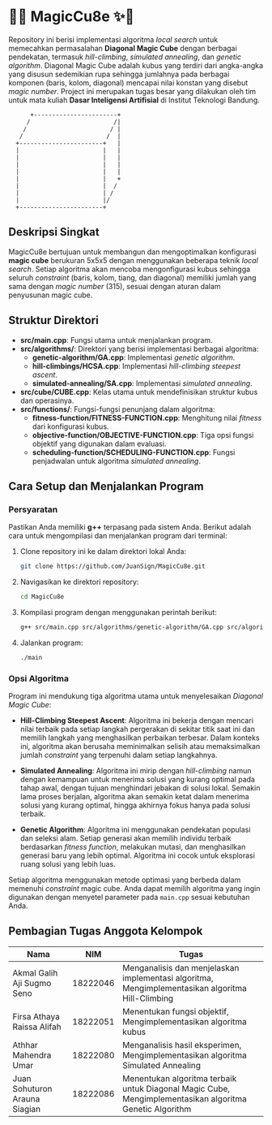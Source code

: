 # 🌈✨ MagicCu8e ✨🎲

Repository ini berisi implementasi algoritma *local search* untuk memecahkan permasalahan **Diagonal Magic Cube** dengan berbagai pendekatan, termasuk *hill-climbing*, *simulated annealing*, dan *genetic algorithm*. Diagonal Magic Cube adalah kubus yang terdiri dari angka-angka yang disusun sedemikian rupa sehingga jumlahnya pada berbagai komponen (baris, kolom, diagonal) mencapai nilai konstan yang disebut *magic number*. Project ini merupakan tugas besar yang dilakukan oleh tim untuk mata kuliah **Dasar Inteligensi Artifisial** di Institut Teknologi Bandung.


          +-----------------------+
         /                       /|
        /                       / |
       /                       /  |
      +-----------------------+   |
      |                       |   |
      |                       |   |
      |                       |   |
      |                       |   |
      |                       |   +
      |                       |  /
      |                       | /
      |                       |/
      +-----------------------+


## Deskripsi Singkat

MagicCu8e bertujuan untuk membangun dan mengoptimalkan konfigurasi **magic cube** berukuran 5x5x5 dengan menggunakan beberapa teknik *local search*. Setiap algoritma akan mencoba mengonfigurasi kubus sehingga seluruh *constraint* (baris, kolom, tiang, dan diagonal) memiliki jumlah yang sama dengan *magic number* (315), sesuai dengan aturan dalam penyusunan magic cube.

## Struktur Direktori

- **src/main.cpp**: Fungsi utama untuk menjalankan program.
- **src/algorithms/**: Direktori yang berisi implementasi berbagai algoritma:
  - **genetic-algorithm/GA.cpp**: Implementasi *genetic algorithm*.
  - **hill-climbings/HCSA.cpp**: Implementasi *hill-climbing steepest ascent*.
  - **simulated-annealing/SA.cpp**: Implementasi *simulated annealing*.
- **src/cube/CUBE.cpp**: Kelas utama untuk mendefinisikan struktur kubus dan operasinya.
- **src/functions/**: Fungsi-fungsi penunjang dalam algoritma:
  - **fitness-function/FITNESS-FUNCTION.cpp**: Menghitung nilai *fitness* dari konfigurasi kubus.
  - **objective-function/OBJECTIVE-FUNCTION.cpp**: Tiga opsi fungsi objektif yang digunakan dalam evaluasi.
  - **scheduling-function/SCHEDULING-FUNCTION.cpp**: Fungsi penjadwalan untuk algoritma *simulated annealing*.

## Cara Setup dan Menjalankan Program

### Persyaratan
Pastikan Anda memiliki **g++** terpasang pada sistem Anda. Berikut adalah cara untuk mengompilasi dan menjalankan program dari terminal:

1. Clone repository ini ke dalam direktori lokal Anda:
   ```bash
   git clone https://github.com/JuanSign/MagicCu8e.git

2. Navigasikan ke direktori repository:
   ```bash
   cd MagicCu8e

3. Kompilasi program dengan menggunakan perintah berikut:
   ```bash
   g++ src/main.cpp src/algorithms/genetic-algorithm/GA.cpp src/algorithms/hill-climbings/HCSA.cpp src/algorithms/simulated-annealing/SA.cpp src/cube/CUBE.cpp src/functions/fitness-function/FITNESS-FUNCTION.cpp src/functions/objective-function/OBJECTIVE-FUNCTION.cpp src/functions/scheduling-function/SCHEDULING-FUNCTION.cpp -o main

4. Jalankan program:
   ```bash
   ./main


### Opsi Algoritma
Program ini mendukung tiga algoritma utama untuk menyelesaikan *Diagonal Magic Cube*:
- **Hill-Climbing Steepest Ascent**: Algoritma ini bekerja dengan mencari nilai terbaik pada setiap langkah pergerakan di sekitar titik saat ini dan memilih langkah yang menghasilkan perbaikan terbesar. Dalam konteks ini, algoritma akan berusaha meminimalkan selisih atau memaksimalkan jumlah *constraint* yang terpenuhi dalam setiap langkahnya.
  
- **Simulated Annealing**: Algoritma ini mirip dengan *hill-climbing* namun dengan kemampuan untuk menerima solusi yang kurang optimal pada tahap awal, dengan tujuan menghindari jebakan di solusi lokal. Semakin lama proses berjalan, algoritma akan semakin ketat dalam menerima solusi yang kurang optimal, hingga akhirnya fokus hanya pada solusi terbaik.

- **Genetic Algorithm**: Algoritma ini menggunakan pendekatan populasi dan seleksi alam. Setiap generasi akan memilih individu terbaik berdasarkan *fitness function*, melakukan mutasi, dan menghasilkan generasi baru yang lebih optimal. Algoritma ini cocok untuk eksplorasi ruang solusi yang lebih luas.

Setiap algoritma menggunakan metode optimasi yang berbeda dalam memenuhi *constraint* magic cube. Anda dapat memilih algoritma yang ingin digunakan dengan menyetel parameter pada `main.cpp` sesuai kebutuhan Anda.

## Pembagian Tugas Anggota Kelompok

| Nama                          | NIM       | Tugas                                                                                   |
|-------------------------------|-----------|-----------------------------------------------------------------------------------------|
| Akmal Galih Aji Sugmo Seno    | 18222046  | Menganalisis dan menjelaskan implementasi algoritma, Mengimplementasikan algoritma Hill-Climbing |
| Firsa Athaya Raissa Alifah    | 18222051  | Menentukan fungsi objektif, Mengimplementasikan algoritma kubus                         |
| Athhar Mahendra Umar          | 18222080  | Menganalisis hasil eksperimen, Mengimplementasikan algoritma Simulated Annealing        |
| Juan Sohuturon Arauna Siagian | 18222086  | Menentukan algoritma terbaik untuk Diagonal Magic Cube, Mengimplementasikan algoritma Genetic Algorithm |

